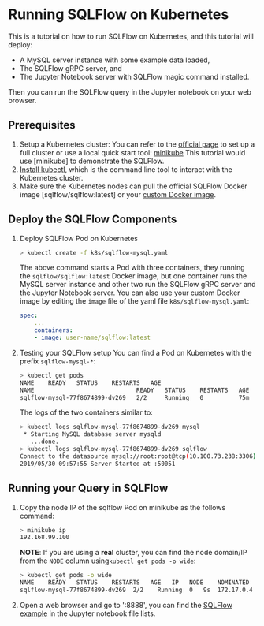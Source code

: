 # Running SQLFlow on Kubernetes

This is a tutorial on how to run SQLFlow on Kubernetes, and this tutorial will deploy:
- A MySQL server instance with some example data loaded,
- The SQLFlow gRPC server, and 
- The Jupyter Notebook server with SQLFlow magic command installed.

Then you can run the SQLFlow query in the Jupyter notebook on your web browser.

## Prerequisites

1. Setup a Kubernetes cluster: You can refer to the [official page](https://kubernetes.io/docs/setup) to set up a 
full cluster or use a local quick start tool: [minikube](https://kubernetes.io/docs/tasks/tools/install-minikube/)
This tutorial would use [minikube] to demonstrate the SQLFlow.
1. [Install kubectl](https://kubernetes.io/docs/tasks/tools/install-kubectl/), which is the command line tool
to interact with the Kubernetes cluster.
1. Make sure the Kubernetes nodes can pull the official SQLFlow Docker image [sqlflow/sqlflow:latest] or your [custom
Docker image](/doc/build.md).

## Deploy the SQLFlow Components

1. Deploy SQLFlow Pod on Kubernetes
    ``` bash
    > kubectl create -f k8s/sqlflow-mysql.yaml
    ```
    The above command starts a Pod with three containers, they running the `sqlflow/sqlflow:latest` Docker image,
    but one container runs the MySQL server instance and other two run the SQLFlow gRPC server and the
    Jupyter Notebook server. You can also use your custom Docker image by editing the `image` file of the yaml
    file `k8s/sqlflow-mysql.yaml`:
    ``` yaml
    spec:
        ...
        containers:
        - image: user-name/sqlflow:latest
    ```

1. Testing your SQLFlow setup
    You can find a Pod on Kubernetes with the prefix `sqlflow-mysql-*`:
    ``` bash
    > kubectl get pods
    NAME    READY   STATUS    RESTARTS   AGE
    NAME                             READY   STATUS    RESTARTS   AGE
    sqlflow-mysql-77f8674899-dv269   2/2     Running   0          75m
    ```
    The logs of the two containers similar to:
    ``` bash
    > kubectl logs sqlflow-mysql-77f8674899-dv269 mysql
     * Starting MySQL database server mysqld
       ...done.
    > kubectl logs sqlflow-mysql-77f8674899-dv269 sqlflow
    Connect to the datasource mysql://root:root@tcp(10.100.73.238:3306)/?maxAllowedPacket=0
    2019/05/30 09:57:55 Server Started at :50051
    ```

## Running your Query in SQLFlow 

1. Copy the node IP of the sqlflow Pod on minikube as the follows command:
    ``` bash
    > minikube ip
    192.168.99.100
    ```
    **NOTE**: If you are using a **real** cluster, you can find the node domain/IP from the `NODE` column
    using`kubectl get pods -o wide`:
    ``` bash
    > kubectl get pods -o wide
    NAME    READY   STATUS    RESTARTS   AGE   IP   NODE    NOMINATED   NODE    READINESS   GATES
    sqlflow-mysql-77f8674899-dv269  2/2    Running  0   9s  172.17.0.4  minikube   <none>           <none>
    ```

1. Open a web browser and go to '<node-ip>:8888', you can find the [SQLFlow example](/example/jupyter/example.ipynb) in the Jupyter notebook file lists.